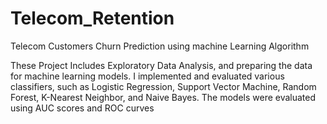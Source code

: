 # Telecom_Retention
Telecom Customers Churn Prediction using machine Learning Algorithm

These Project Includes  Exploratory Data Analysis, and preparing the data for machine learning models. 
I implemented and evaluated various classifiers, such as Logistic Regression, Support Vector Machine, Random Forest, K-Nearest Neighbor, and Naive Bayes. 
The models were evaluated using AUC scores and ROC curves
